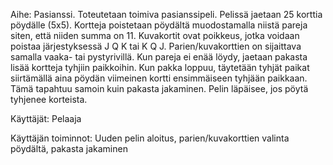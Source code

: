 Aihe: Pasianssi. Toteutetaan toimiva pasianssipeli. Pelissä jaetaan 25 korttia pöydälle (5x5). Kortteja poistetaan pöydältä muodostamalla niistä pareja siten, että niiden summa on 11. Kuvakortit ovat poikkeus, jotka voidaan poistaa järjestyksessä J Q K tai K Q J. Parien/kuvakorttien on sijaittava samalla vaaka- tai pystyrivillä. Kun pareja ei enää löydy, jaetaan pakasta lisää kortteja tyhjiin paikkoihin. Kun pakka loppuu, täytetään tyhjät paikat siirtämällä aina pöydän viimeinen kortti ensimmäiseen tyhjään paikkaan. Tämä tapahtuu samoin kuin pakasta jakaminen. Pelin läpäisee, jos pöytä tyhjenee korteista.

Käyttäjät: Pelaaja

Käyttäjän toiminnot: Uuden pelin aloitus, parien/kuvakorttien valinta pöydältä, pakasta jakaminen
